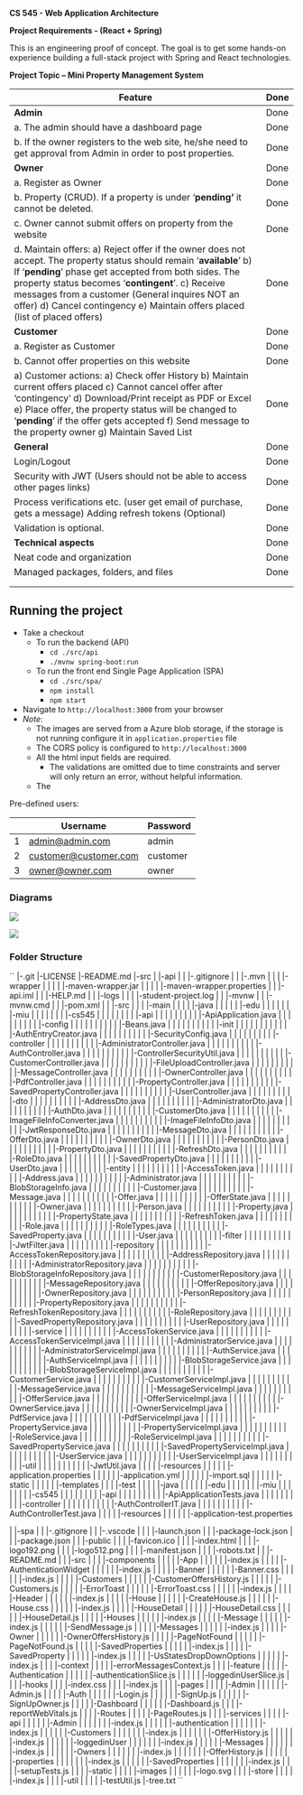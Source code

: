 

**CS 545 - Web Application Architecture**

**Project Requirements - (React + Spring)**


This is an engineering proof of concept. The goal is to get some hands-on experience building a full-stack project with Spring and React technologies.

 

**Project Topic – Mini Property Management System**

| **Feature**                                                  | **Done** |
| ------------------------------------------------------------ | -------- |
| **Admin**                                                    | Done     |
| a.    The admin should have a dashboard page                 | Done     |
| b.   If the owner registers to the web site, he/she need to get approval  from Admin in order to post properties. | Done     |
| **Owner**                                                    | Done     |
| a.    Register as Owner                                      | Done     |
| b.   Property (CRUD). If a property is under ‘**pending’** it cannot be deleted. | Done     |
| c.    Owner cannot submit offers on property from the website | Done     |
| d.   Maintain offers:  a)   Reject offer if the owner does not accept. The property status should remain  ‘**available**’   b)   If ‘**pending**’ phase get accepted from both sides. The property status becomes ‘**contingent**’.  c)   Receive messages from a customer (General inquires NOT an offer)  d)   Cancel contingency  e)   Maintain offers placed (list of placed offers) | Done     |
| **Customer**                                                 | Done     |
| a.    Register as Customer                                   | Done     |
| b.   Cannot offer properties on this website                 | Done     |
| a)   Customer actions:  a)   Check offer History  b)   Maintain current offers placed  c)   Cannot cancel offer after ‘contingency’  d)   Download/Print receipt as PDF or Excel  e)   Place offer, the property status will be changed to ‘**pending**’ if the offer  gets accepted  f)    Send message to the property owner  g)   Maintain Saved List | Done     |
| **General**                                                  | Done     |
| Login/Logout                                                 | Done     |
| Security with JWT (Users should not be able to  access other pages links) | Done     |
| Process verifications etc. (user get email of  purchase, gets a message)  Adding refresh tokens (Optional) | Done     |
| Validation is optional.                                      | Done     |
| **Technical aspects**                                        | Done     |
| Neat code and organization                                   | Done     |
| Managed packages, folders, and files                         | Done     |
|                                                              |          |
|                                                              |          |



## Running the project

- Take a checkout
  - To run the backend (API)
    - `cd ./src/api`
    - `./mvnw spring-boot:run`
  - To  run the front end Single Page Application (SPA)
    - `cd ./src/spa/`
    - `npm install`
    - `npm start`
- Navigate to `http://localhost:3000` from your browser
- *Note*: 
  - The images are served from a Azure blob storage, if the storage is not running configure it in `application.properties` file
  - The CORS policy is configured to `http://localhost:3000` 
  - All the html input fields are required. 
    - The validations are omitted due to time constraints and server will only return an error, without helpful information.
  - The 



Pre-defined users:

|      | Username              | Password |
| ---- | --------------------- | -------- |
| 1    | admin@admin.com       | admin    |
| 2    | customer@customer.com | customer |
| 3    | owner@owner.com       | owner    |



### Diagrams

![](images/ClassDiagram-ModelPacckage.png)

![](images/DB-Tables.png)

### Folder Structure
``
 |-.git
 |-LICENSE
 |-README.md
 |-src
 | |-api
 | | |-.gitignore
 | | |-.mvn
 | | | |-wrapper
 | | | | |-maven-wrapper.jar
 | | | | |-maven-wrapper.properties
 | | |-api.iml
 | | |-HELP.md
 | | |-logs
 | | | |-student-project.log
 | | |-mvnw
 | | |-mvnw.cmd
 | | |-pom.xml
 | | |-src
 | | | |-main
 | | | | |-java
 | | | | | |-edu
 | | | | | | |-miu
 | | | | | | | |-cs545
 | | | | | | | | |-api
 | | | | | | | | | |-ApiApplication.java
 | | | | | | | | | |-config
 | | | | | | | | | | |-Beans.java
 | | | | | | | | | | |-init
 | | | | | | | | | | | |-AuthEntryCreator.java
 | | | | | | | | | | |-SecurityConfig.java
 | | | | | | | | | |-controller
 | | | | | | | | | | |-AdministratorController.java
 | | | | | | | | | | |-AuthController.java
 | | | | | | | | | | |-ControllerSecurityUtil.java
 | | | | | | | | | | |-CustomerController.java
 | | | | | | | | | | |-FileUploadController.java
 | | | | | | | | | | |-MessageController.java
 | | | | | | | | | | |-OwnerController.java
 | | | | | | | | | | |-PdfController.java
 | | | | | | | | | | |-PropertyController.java
 | | | | | | | | | | |-SavedPropertyController.java
 | | | | | | | | | | |-UserController.java
 | | | | | | | | | |-dto
 | | | | | | | | | | |-AddressDto.java
 | | | | | | | | | | |-AdministratorDto.java
 | | | | | | | | | | |-AuthDto.java
 | | | | | | | | | | |-CustomerDto.java
 | | | | | | | | | | |-ImageFileInfoConverter.java
 | | | | | | | | | | |-ImageFileInfoDto.java
 | | | | | | | | | | |-JwtResponseDto.java
 | | | | | | | | | | |-MessageDto.java
 | | | | | | | | | | |-OfferDto.java
 | | | | | | | | | | |-OwnerDto.java
 | | | | | | | | | | |-PersonDto.java
 | | | | | | | | | | |-PropertyDto.java
 | | | | | | | | | | |-RefreshDto.java
 | | | | | | | | | | |-RoleDto.java
 | | | | | | | | | | |-SavedPropertyDto.java
 | | | | | | | | | | |-UserDto.java
 | | | | | | | | | |-entity
 | | | | | | | | | | |-AccessToken.java
 | | | | | | | | | | |-Address.java
 | | | | | | | | | | |-Administrator.java
 | | | | | | | | | | |-BlobStorageInfo.java
 | | | | | | | | | | |-Customer.java
 | | | | | | | | | | |-Message.java
 | | | | | | | | | | |-Offer.java
 | | | | | | | | | | |-OfferState.java
 | | | | | | | | | | |-Owner.java
 | | | | | | | | | | |-Person.java
 | | | | | | | | | | |-Property.java
 | | | | | | | | | | |-PropertyState.java
 | | | | | | | | | | |-RefreshToken.java
 | | | | | | | | | | |-Role.java
 | | | | | | | | | | |-RoleTypes.java
 | | | | | | | | | | |-SavedProperty.java
 | | | | | | | | | | |-User.java
 | | | | | | | | | |-filter
 | | | | | | | | | | |-JwtFilter.java
 | | | | | | | | | |-repository
 | | | | | | | | | | |-AccessTokenRepository.java
 | | | | | | | | | | |-AddressRepository.java
 | | | | | | | | | | |-AdministratorRepository.java
 | | | | | | | | | | |-BlobStorageInfoRepository.java
 | | | | | | | | | | |-CustomerRepository.java
 | | | | | | | | | | |-MessageRepository.java
 | | | | | | | | | | |-OfferRepository.java
 | | | | | | | | | | |-OwnerRepository.java
 | | | | | | | | | | |-PersonRepository.java
 | | | | | | | | | | |-PropertyRepository.java
 | | | | | | | | | | |-RefreshTokenRepository.java
 | | | | | | | | | | |-RoleRepository.java
 | | | | | | | | | | |-SavedPropertyRepository.java
 | | | | | | | | | | |-UserRepository.java
 | | | | | | | | | |-service
 | | | | | | | | | | |-AccessTokenService.java
 | | | | | | | | | | |-AccessTokenServiceImpl.java
 | | | | | | | | | | |-AdministratorService.java
 | | | | | | | | | | |-AdministratorServiceImpl.java
 | | | | | | | | | | |-AuthService.java
 | | | | | | | | | | |-AuthServiceImpl.java
 | | | | | | | | | | |-BlobStorageService.java
 | | | | | | | | | | |-BlobStorageServiceImpl.java
 | | | | | | | | | | |-CustomerService.java
 | | | | | | | | | | |-CustomerServiceImpl.java
 | | | | | | | | | | |-MessageService.java
 | | | | | | | | | | |-MessageServiceImpl.java
 | | | | | | | | | | |-OfferService.java
 | | | | | | | | | | |-OfferServiceImpl.java
 | | | | | | | | | | |-OwnerService.java
 | | | | | | | | | | |-OwnerServiceImpl.java
 | | | | | | | | | | |-PdfService.java
 | | | | | | | | | | |-PdfServiceImpl.java
 | | | | | | | | | | |-PropertyService.java
 | | | | | | | | | | |-PropertyServiceImpl.java
 | | | | | | | | | | |-RoleService.java
 | | | | | | | | | | |-RoleServiceImpl.java
 | | | | | | | | | | |-SavedPropertyService.java
 | | | | | | | | | | |-SavedPropertyServiceImpl.java
 | | | | | | | | | | |-UserService.java
 | | | | | | | | | | |-UserServiceImpl.java
 | | | | | | | | | |-util
 | | | | | | | | | | |-JwtUtil.java
 | | | | |-resources
 | | | | | |-application.properties
 | | | | | |-application.yml
 | | | | | |-import.sql
 | | | | | |-static
 | | | | | |-templates
 | | | |-test
 | | | | |-java
 | | | | | |-edu
 | | | | | | |-miu
 | | | | | | | |-cs545
 | | | | | | | | |-api
 | | | | | | | | | |-ApiApplicationTests.java
 | | | | | | | | | |-controller
 | | | | | | | | | | |-AuthControllerIT.java
 | | | | | | | | | | |-AuthControllerTest.java
 | | | | |-resources
 | | | | | |-application-test.properties
 
 
 
 | |-spa
 | | |-.gitignore
 | | |-.vscode
 | | | |-launch.json
 | | |-package-lock.json
 | | |-package.json
 | | |-public
 | | | |-favicon.ico
 | | | |-index.html
 | | | |-logo192.png
 | | | |-logo512.png
 | | | |-manifest.json
 | | | |-robots.txt
 | | |-README.md
 | | |-src
 | | | |-components
 | | | | |-App
 | | | | | |-index.js
 | | | | |-AuthenticationWidget
 | | | | | |-index.js
 | | | | |-Banner
 | | | | | |-Banner.css
 | | | | | |-index.js
 | | | | |-Customers
 | | | | | |-CustomerOffersHistory.js
 | | | | | |-Customers.js
 | | | | |-ErrorToast
 | | | | | |-ErrorToast.css
 | | | | | |-index.js
 | | | | |-Header
 | | | | | |-index.js
 | | | | |-House
 | | | | | |-CreateHouse.js
 | | | | | |-House.css
 | | | | | |-index.js
 | | | | |-HouseDetail
 | | | | | |-HouseDetail.css
 | | | | | |-HouseDetail.js
 | | | | |-Houses
 | | | | | |-index.js
 | | | | |-Message
 | | | | | |-index.js
 | | | | | |-SendMessage.js
 | | | | |-Messages
 | | | | | |-index.js
 | | | | |-Owner
 | | | | | |-OwnerOffersHistory.js
 | | | | |-PageNotFound
 | | | | | |-PageNotFound.js
 | | | | |-SavedProperties
 | | | | | |-index.js
 | | | | |-SavedProperty
 | | | | | |-index.js
 | | | | |-UsStatesDropDownOptions
 | | | | | |-index.js
 | | | |-context
 | | | | |-errorMessagesContext.js
 | | | |-feature
 | | | | |-Authentication
 | | | | | |-authenticationSlice.js
 | | | | | |-loggedinUserSlice.js
 | | | |-hooks
 | | | |-index.css
 | | | |-index.js
 | | | |-pages
 | | | | |-Admin
 | | | | | |-Admin.js
 | | | | |-Auth
 | | | | | |-Login.js
 | | | | | |-SignUp.js
 | | | | | |-SignUpOwner.js
 | | | | |-Dashboard
 | | | | | |-Dashboard.js
 | | | |-reportWebVitals.js
 | | | |-Routes
 | | | | |-PageRoutes.js
 | | | |-services
 | | | | |-api
 | | | | | |-Admin
 | | | | | | |-index.js
 | | | | | |-authentication
 | | | | | | |-index.js
 | | | | | |-Customers
 | | | | | | |-index.js
 | | | | | | |-OfferHistory.js
 | | | | | |-index.js
 | | | | | |-loggedinUser
 | | | | | | |-index.js
 | | | | | |-Messages
 | | | | | | |-index.js
 | | | | | |-Owners
 | | | | | | |-index.js
 | | | | | | |-OfferHistory.js
 | | | | | |-properties
 | | | | | | |-index.js
 | | | | | |-SavedProperties
 | | | | | | |-index.js
 | | | |-setupTests.js
 | | | |-static
 | | | | |-images
 | | | | | |-logo.svg
 | | | |-store
 | | | | |-index.js
 | | | |-util
 | | | | |-testUtil.js
 |-tree.txt
``
​	